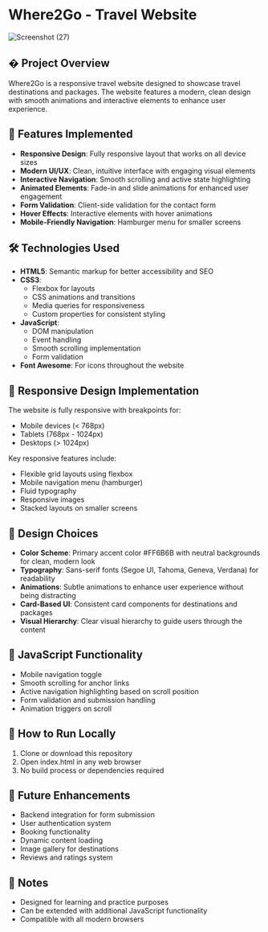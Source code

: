 # Where2Go - Travel Website

![Screenshot (27)](https://github.com/user-attachments/assets/ad57f1be-ef69-4d68-9295-5039ba59e456)

## � Project Overview

Where2Go is a responsive travel website designed to showcase travel destinations and packages. The website features a modern, clean design with smooth animations and interactive elements to enhance user experience.

## 🚀 Features Implemented

- **Responsive Design**: Fully responsive layout that works on all device sizes
- **Modern UI/UX**: Clean, intuitive interface with engaging visual elements
- **Interactive Navigation**: Smooth scrolling and active state highlighting
- **Animated Elements**: Fade-in and slide animations for enhanced user engagement
- **Form Validation**: Client-side validation for the contact form
- **Hover Effects**: Interactive elements with hover animations
- **Mobile-Friendly Navigation**: Hamburger menu for smaller screens

## 🛠️ Technologies Used

- **HTML5**: Semantic markup for better accessibility and SEO
- **CSS3**: 
  - Flexbox for layouts
  - CSS animations and transitions
  - Media queries for responsiveness
  - Custom properties for consistent styling
- **JavaScript**: 
  - DOM manipulation
  - Event handling
  - Smooth scrolling implementation
  - Form validation
- **Font Awesome**: For icons throughout the website



## 📱 Responsive Design Implementation

The website is fully responsive with breakpoints for:
- Mobile devices (< 768px)
- Tablets (768px - 1024px)
- Desktops (> 1024px)

Key responsive features include:
- Flexible grid layouts using flexbox
- Mobile navigation menu (hamburger)
- Fluid typography
- Responsive images
- Stacked layouts on smaller screens

## 🎨 Design Choices

- **Color Scheme**: Primary accent color #FF6B6B with neutral backgrounds for clean, modern look
- **Typography**: Sans-serif fonts (Segoe UI, Tahoma, Geneva, Verdana) for readability
- **Animations**: Subtle animations to enhance user experience without being distracting
- **Card-Based UI**: Consistent card components for destinations and packages
- **Visual Hierarchy**: Clear visual hierarchy to guide users through the content

## 🔧 JavaScript Functionality

- Mobile navigation toggle
- Smooth scrolling for anchor links
- Active navigation highlighting based on scroll position
- Form validation and submission handling
- Animation triggers on scroll

## 🚀 How to Run Locally

1. Clone or download this repository
2. Open index.html in any web browser
3. No build process or dependencies required

## 🔮 Future Enhancements

- Backend integration for form submission
- User authentication system
- Booking functionality
- Dynamic content loading
- Image gallery for destinations
- Reviews and ratings system

## 📌 Notes

- Designed for learning and practice purposes
- Can be extended with additional JavaScript functionality
- Compatible with all modern browsers
